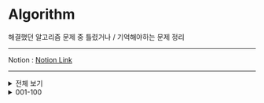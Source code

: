 # Algorithm

 해결했던 알고리즘 문제 중 틀렸거나 / 기억해야하는 문제 정리
***
 Notion : [Notion Link](https://west-pineapple-c4d.notion.site/a12f064441fc47358158d33f0b89d8ee?v=6569da3780db49089eace0259cf0b444)  
***

<details>
<summary>전체 보기</summary>
<div markdown="1">

[001](https://github.com/Ha-no/Algorithm/tree/main/001-100/001%20-%20%EB%B9%A0%EB%A5%B8%20%EC%9E%85%EC%B6%9C%EB%A0%A5%20(%2015552%20)) - 빠른 입출력 ( 15552 )  
[002](https://github.com/Ha-no/Algorithm/tree/main/001-100/002%20-%20%EC%85%80%ED%94%84%EB%84%98%EB%B2%84%20%EA%B5%AC%ED%95%98%EA%B8%B0%20(%204673%20)) - 셀프넘버 구하기 ( 4673 )  
[003](https://github.com/Ha-no/Algorithm/tree/main/001-100/003%20-%20%ED%95%9C%EC%88%98%20%EA%B5%AC%ED%95%98%EA%B8%B0%20(%201065%20)) - 한수 구하기 ( 4673 )  
[004](https://github.com/Ha-no/Algorithm/tree/main/001-100/004%20-%20%EB%B2%8C%EC%A7%91%20(%202292%20)) - 벌집 ( 2292 )  
[005](https://github.com/Ha-no/Algorithm/tree/main/001-100/005%20-%20%EC%86%8C%EC%9D%B8%EC%88%98%20(%2011653%20)) - 소인수 ( 116553 )  
[006](https://github.com/Ha-no/Algorithm/tree/main/001-100/006%20-%20%EA%B3%A8%EB%93%9C%EB%B0%94%ED%9D%90%EC%9D%98%20%EC%B6%94%EC%B8%A1%20(%209020%20)) - 골든바흐의 추측 ( 9020 )  
[007](https://github.com/Ha-no/Algorithm/tree/main/001-100/007%20-%20%EC%B2%B4%EC%8A%A4%ED%8C%90%20%EB%8B%A4%EC%8B%9C%20%EC%B9%A0%ED%95%98%EA%B8%B0%20(%201018%20)) - 체스판 다시 칠하기 ( 1018 )  
[008](https://github.com/Ha-no/Algorithm/tree/main/001-100/008%20-%20%ED%86%B5%EA%B3%84%ED%95%99%20-%20%ED%8F%89%EA%B7%A0%26%EC%A4%91%EC%95%99%EA%B0%92%26%EC%B5%9C%EB%B9%88%EA%B0%92%26%EB%B2%94%EC%9C%84%20(%202108%20)) - 통계학 - 평균 & 중앙값 & 최빈값 & 범위 ( 2108 )  
[009](https://github.com/Ha-no/Algorithm/tree/main/001-100/009%20-%20%EC%B5%9C%EB%8C%80%20%EA%B3%B5%EC%95%BD%EC%88%98%20%26%20%EC%B5%9C%EC%86%8C%20%EA%B3%B5%EB%B0%B0%EC%88%98%20(%202609%20)) - 최대 공약수 & 최소 공배수 ( 2609 )  
[010](https://github.com/Ha-no/Algorithm/tree/main/001-100/010%20-%20%EA%B2%80%EB%AC%B8%20(%202981%20)) - 검문 ( 2981 )  
  
[011](https://github.com/Ha-no/Algorithm/tree/main/001-100/011%20-%20%ED%84%B0%EB%A0%9B%20(%201002%20)) - 터렛 ( 1002 )  
[012](https://github.com/Ha-no/Algorithm/tree/main/001-100/012%20-%20%EB%B6%80%EB%85%80%ED%9A%8C%EC%9E%A5%EC%9D%B4%20%EB%90%A0%ED%85%8C%EC%95%BC%20(%202775%20)) - 부녀회장이 될테야 ( 2775 )  
[013](https://github.com/Ha-no/Algorithm/tree/main/001-100/013%20-%20%EC%B0%B8%EC%99%B8%EB%B0%AD%20(%202477%20)) - 참외밭 ( 2477 )  
[014](https://github.com/Ha-no/Algorithm/tree/main/001-100/014%20-%20%ED%95%98%ED%82%A4%20(%201358%20)) - 하키 ( 1358 )  
[015](https://github.com/Ha-no/Algorithm/tree/main/001-100/015%20-%20%EB%8B%A4%EB%A6%AC%EB%86%93%EA%B8%B0%20(%201010%20)) - 다리 놓기 ( 1010 )  
[016](https://github.com/Ha-no/Algorithm/tree/main/001-100/016%20-%20%ED%8C%A8%EC%85%98%EC%99%95%20%EC%8B%A0%ED%95%B4%EB%B9%88%20(%209375%20)) - 패션왕 신해빈 ( 9375 )  
[017](https://github.com/Ha-no/Algorithm/tree/main/001-100/017%20-%20%ED%8C%A9%ED%86%A0%EB%A6%AC%EC%96%BC%200%EC%9D%98%20%EA%B0%9C%EC%88%98%20(%201676%20)) - 팩토리얼 0의 개수 ( 1676 )  
[018](https://github.com/Ha-no/Algorithm/tree/main/001-100/018%20-%20%EC%A1%B0%ED%95%A9%200%EC%9D%98%20%EA%B0%9C%EC%88%98%20(%202004%20)) - 조합 0의 개수 ( 2004 )  
[019](https://github.com/Ha-no/Algorithm/tree/main/001-100/019%20-%20%ED%95%98%EB%85%B8%EC%9D%B4%20%ED%83%91%20%EC%9D%B4%EB%8F%99%20%EC%88%9C%EC%84%9C%20(%2011729%20)) - 하노이 탑 이동 순서 ( 11729 )  
[020](https://github.com/Ha-no/Algorithm/tree/main/001-100/020%20-%20%EC%88%AB%EC%9E%90%20%EC%B9%B4%EB%93%9C%20(%2010815%20)) - 숫자 카드 ( 10815 )  

[021](https://github.com/Ha-no/Algorithm/tree/main/001-100/021%20-%20%EC%88%AB%EC%9E%90%20%EC%B9%B4%EB%93%9C%202%20(%2010816%20)) - 숫자 카드 2 ( 10816 )  
[022](https://github.com/Ha-no/Algorithm/tree/main/001-100/022%20-%20%EC%84%9C%EB%A1%9C%20%EB%8B%A4%EB%A5%B8%20%EB%B6%80%EB%B6%84%20%EB%AC%B8%EC%9E%90%EC%97%B4%EC%9D%98%20%EA%B0%9C%EC%88%98%20(%2011478%20)) - 서로 다른 부분 문자열의 개수 ( 11478 )  
[023](https://github.com/Ha-no/Algorithm/tree/main/001-100/023%20-%20N%EA%B3%BC%20M(%201%20)%20(%2015649%20)) - N과 M( 1 ) ( 15649 )  
[024](https://github.com/Ha-no/Algorithm/tree/main/001-100/024%20-%20N%EA%B3%BC%20M(%202%20)%20(%2015650%20)) - N과 M( 2 ) ( 15650 )  
[025](https://github.com/Ha-no/Algorithm/tree/main/001-100/025%20-%20N-Queen%20(%209663%20)) - N-Queen ( 9663 )  
[026](https://github.com/Ha-no/Algorithm/tree/main/001-100/026%20-%20%EC%97%B0%EC%86%8D%ED%95%A9%20(%201912%20)) - 연속합 ( 1912 )  
[027](https://github.com/Ha-no/Algorithm/tree/main/001-100/027%20-%20%EC%8A%A4%EB%8F%84%EC%BF%A0%20(%202580%20)) - 스도쿠 ( 2580 )  
[028](https://github.com/Ha-no/Algorithm/tree/main/001-100/028%20-%20%EC%97%B0%EC%82%B0%EC%9E%90%20%EB%81%BC%EC%9B%8C%EB%84%A3%EA%B8%B0%20(%2014888%20)) - 연산자 끼워넣기 ( 14888 )  
[029](https://github.com/Ha-no/Algorithm/tree/main/001-100/029%20-%20%EA%B3%84%EB%8B%A8%20%EC%98%A4%EB%A5%B4%EA%B8%B0%20(%202579%20)) - 계단 오르기 ( 2579 )  
[030](https://github.com/Ha-no/Algorithm/tree/main/001-100/030%20-%20RGB%EA%B1%B0%EB%A6%AC%20(%201149%20)) - RGB거리 ( 1149 )  

[031](https://github.com/Ha-no/Algorithm/tree/main/001-100/031%20-%201%EB%A1%9C%20%EB%A7%8C%EB%93%A4%EA%B8%B0%20(%201463%20)) - 1로 만들기 ( 1463 )  
[032](https://github.com/Ha-no/Algorithm/tree/main/001-100/032%20-%20%EA%B2%8C%EC%9E%84%20(%201072%20)) - 게임 ( 1072 )  
---------



</div>
</details>


<details>
<summary>001-100</summary>
<div markdown="1">

[001](https://github.com/Ha-no/Algorithm/tree/main/001-100/001%20-%20%EB%B9%A0%EB%A5%B8%20%EC%9E%85%EC%B6%9C%EB%A0%A5%20(%2015552%20)) - 빠른 입출력 ( 15552 )  
[002](https://github.com/Ha-no/Algorithm/tree/main/001-100/002%20-%20%EC%85%80%ED%94%84%EB%84%98%EB%B2%84%20%EA%B5%AC%ED%95%98%EA%B8%B0%20(%204673%20)) - 셀프넘버 구하기 ( 4673 )  
[003](https://github.com/Ha-no/Algorithm/tree/main/001-100/003%20-%20%ED%95%9C%EC%88%98%20%EA%B5%AC%ED%95%98%EA%B8%B0%20(%201065%20)) - 한수 구하기 ( 4673 )  
[004](https://github.com/Ha-no/Algorithm/tree/main/001-100/004%20-%20%EB%B2%8C%EC%A7%91%20(%202292%20)) - 벌집 ( 2292 )  
[005](https://github.com/Ha-no/Algorithm/tree/main/001-100/005%20-%20%EC%86%8C%EC%9D%B8%EC%88%98%20(%2011653%20)) - 소인수 ( 116553 )  
[006](https://github.com/Ha-no/Algorithm/tree/main/001-100/006%20-%20%EA%B3%A8%EB%93%A0%EB%B0%94%ED%9D%90%EC%9D%98%20%EC%B6%94%EC%B8%A1%20(%206588%20)) - 골든바흐의 추측 ( 6588 )  
[007](https://github.com/Ha-no/Algorithm/tree/main/001-100/007%20-%20%EC%B2%B4%EC%8A%A4%ED%8C%90%20%EB%8B%A4%EC%8B%9C%20%EC%B9%A0%ED%95%98%EA%B8%B0%20(%201018%20)) - 체스판 다시 칠하기 ( 1018 )  
[008](https://github.com/Ha-no/Algorithm/tree/main/001-100/008%20-%20%ED%86%B5%EA%B3%84%ED%95%99%20-%20%ED%8F%89%EA%B7%A0%26%EC%A4%91%EC%95%99%EA%B0%92%26%EC%B5%9C%EB%B9%88%EA%B0%92%26%EB%B2%94%EC%9C%84%20(%202108%20)) - 통계학 - 평균 & 중앙값 & 최빈값 & 범위 ( 2108 )  
[009](https://github.com/Ha-no/Algorithm/tree/main/001-100/009%20-%20%EC%B5%9C%EB%8C%80%20%EA%B3%B5%EC%95%BD%EC%88%98%20%26%20%EC%B5%9C%EC%86%8C%20%EA%B3%B5%EB%B0%B0%EC%88%98%20(%202609%20)) - 최대 공약수 & 최소 공배수 ( 2609 )  
[010](https://github.com/Ha-no/Algorithm/tree/main/001-100/010%20-%20%EA%B2%80%EB%AC%B8%20(%202981%20)) - 검문 ( 2981 )  
  
[011](https://github.com/Ha-no/Algorithm/tree/main/001-100/011%20-%20%ED%84%B0%EB%A0%9B%20(%201002%20)) - 터렛 ( 1002 )  
[012](https://github.com/Ha-no/Algorithm/tree/main/001-100/012%20-%20%EB%B6%80%EB%85%80%ED%9A%8C%EC%9E%A5%EC%9D%B4%20%EB%90%A0%ED%85%8C%EC%95%BC%20(%202775%20)) - 부녀회장이 될테야 ( 2775 )  
[013](https://github.com/Ha-no/Algorithm/tree/main/001-100/013%20-%20%EC%B0%B8%EC%99%B8%EB%B0%AD%20(%202477%20)) - 참외밭 ( 2477 )  
[014](https://github.com/Ha-no/Algorithm/tree/main/001-100/014%20-%20%ED%95%98%ED%82%A4%20(%201358%20)) - 하키 ( 1358 )  
[015](https://github.com/Ha-no/Algorithm/tree/main/001-100/015%20-%20%EB%8B%A4%EB%A6%AC%EB%86%93%EA%B8%B0%20(%201010%20)) - 다리 놓기 ( 1010 )  
[016](https://github.com/Ha-no/Algorithm/tree/main/001-100/016%20-%20%ED%8C%A8%EC%85%98%EC%99%95%20%EC%8B%A0%ED%95%B4%EB%B9%88%20(%209375%20)) - 패션왕 신해빈 ( 9375 )  
[017](https://github.com/Ha-no/Algorithm/tree/main/001-100/017%20-%20%ED%8C%A9%ED%86%A0%EB%A6%AC%EC%96%BC%200%EC%9D%98%20%EA%B0%9C%EC%88%98%20(%201676%20)) - 팩토리얼 0의 개수 ( 1676 )  
[018](https://github.com/Ha-no/Algorithm/tree/main/001-100/018%20-%20%EC%A1%B0%ED%95%A9%200%EC%9D%98%20%EA%B0%9C%EC%88%98%20(%202004%20)) - 조합 0의 개수 ( 2004 )  
[019](https://github.com/Ha-no/Algorithm/tree/main/001-100/019%20-%20%ED%95%98%EB%85%B8%EC%9D%B4%20%ED%83%91%20%EC%9D%B4%EB%8F%99%20%EC%88%9C%EC%84%9C%20(%2011729%20)) - 하노이 탑 이동 순서 ( 11729 )  
[020](https://github.com/Ha-no/Algorithm/tree/main/001-100/020%20-%20%EC%88%AB%EC%9E%90%20%EC%B9%B4%EB%93%9C%20(%2010815%20)) - 숫자 카드 ( 10815 )  

[021](https://github.com/Ha-no/Algorithm/tree/main/001-100/021%20-%20%EC%88%AB%EC%9E%90%20%EC%B9%B4%EB%93%9C%202%20(%2010816%20)) - 숫자 카드 2 ( 10816 )  
[022](https://github.com/Ha-no/Algorithm/tree/main/001-100/022%20-%20%EC%84%9C%EB%A1%9C%20%EB%8B%A4%EB%A5%B8%20%EB%B6%80%EB%B6%84%20%EB%AC%B8%EC%9E%90%EC%97%B4%EC%9D%98%20%EA%B0%9C%EC%88%98%20(%2011478%20)) - 서로 다른 부분 문자열의 개수 ( 11478 )  
[023](https://github.com/Ha-no/Algorithm/tree/main/001-100/023%20-%20N%EA%B3%BC%20M(%201%20)%20(%2015649%20)) - N과 M( 1 ) ( 15649 )  
[024](https://github.com/Ha-no/Algorithm/tree/main/001-100/024%20-%20N%EA%B3%BC%20M(%202%20)%20(%2015650%20)) - N과 M( 2 ) ( 15650 )   
[025](https://github.com/Ha-no/Algorithm/tree/main/001-100/025%20-%20N-Queen%20(%209663%20)) - N-Queen ( 9663 )  
[026](https://github.com/Ha-no/Algorithm/tree/main/001-100/026%20-%20%EC%97%B0%EC%86%8D%ED%95%A9%20(%201912%20)) - 연속합 ( 1912 )  
[027](https://github.com/Ha-no/Algorithm/tree/main/001-100/027%20-%20%EC%8A%A4%EB%8F%84%EC%BF%A0%20(%202580%20)) - 스도쿠 ( 2580 )  
[028](https://github.com/Ha-no/Algorithm/tree/main/001-100/028%20-%20%EC%97%B0%EC%82%B0%EC%9E%90%20%EB%81%BC%EC%9B%8C%EB%84%A3%EA%B8%B0%20(%2014888%20)) - 연산자 끼워넣기 ( 14888 )  
[029](https://github.com/Ha-no/Algorithm/tree/main/001-100/029%20-%20%EA%B3%84%EB%8B%A8%20%EC%98%A4%EB%A5%B4%EA%B8%B0%20(%202579%20)) - 계단 오르기 ( 2579 )  
[030](https://github.com/Ha-no/Algorithm/tree/main/001-100/030%20-%20RGB%EA%B1%B0%EB%A6%AC%20(%201149%20)) - RGB거리 ( 1149 )  

[031](https://github.com/Ha-no/Algorithm/tree/main/001-100/031%20-%201%EB%A1%9C%20%EB%A7%8C%EB%93%A4%EA%B8%B0%20(%201463%20)) - 1로 만들기 ( 1463 )  
[032](https://github.com/Ha-no/Algorithm/tree/main/001-100/032%20-%20%EA%B2%8C%EC%9E%84%20(%201072%20)) - 게임 ( 1072 )  

</div>
</details>

